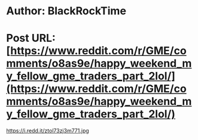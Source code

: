 # Author: BlackRockTime
# Post URL: [https://www.reddit.com/r/GME/comments/o8as9e/happy_weekend_my_fellow_gme_traders_part_2lol/](https://www.reddit.com/r/GME/comments/o8as9e/happy_weekend_my_fellow_gme_traders_part_2lol/)


https://i.redd.it/ztol73zj3m771.jpg